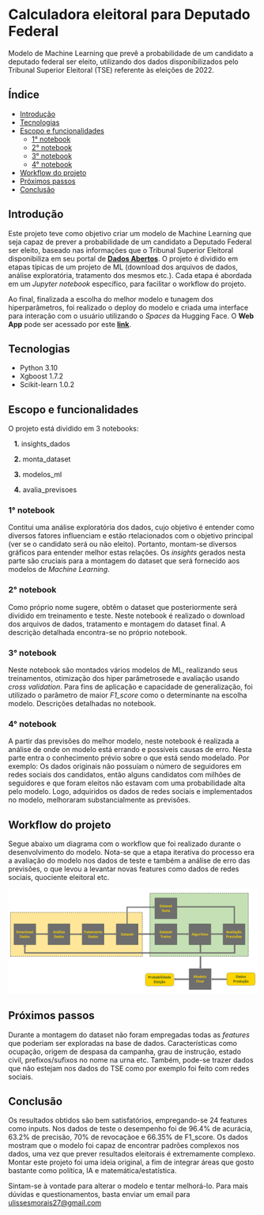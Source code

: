 # Calculadora eleitoral para Deputado Federal

Modelo de Machine Learning que prevê a probabilidade de um candidato a deputado federal ser eleito, utilizando dos dados disponibilizados pelo Tribunal Superior Eleitoral (TSE) referente às eleições de 2022.


## Índice

* [Introdução](#Introdução)
* [Tecnologias](#Tecnologias)
* [Escopo e funcionalidades](#Escopo-e-funcionalidades)
    * [1° notebook](#1°-notebook)
    * [2° notebook](#2°-notebook)
    * [3° notebook](#3°-notebook)
    * [4° notebook](#4°-notebook)
* [Workflow do projeto](#Workflow-do-projeto)
* [Próximos passos](#Próximos-passos)
* [Conclusão](#Conclusão)


## Introdução

Este projeto teve como objetivo criar um modelo de Machine Learning que seja capaz de prever a probabilidade de um candidato a Deputado Federal ser eleito, baseado nas informações que o Tribunal Superior Eleitoral disponibiliza em seu portal de **[Dados Abertos](https://dadosabertos.tse.jus.br/)**. O projeto é dividido em etapas típicas de um projeto de ML (download dos arquivos de dados, análise exploratória, tratamento dos mesmos etc.). Cada etapa é abordada em um *Jupyter notebook* específico, para facilitar o workflow do projeto.

Ao final, finalizada a escolha do melhor modelo e tunagem dos hiperparâmetros, foi realizado o deploy do modelo e criada uma interface para interação com o usuário utilizando o *Spaces* da Hugging Face. O **Web App** pode ser acessado por este
**[link](https://huggingface.co/spaces/UlissesMorais/depfed_previsao_eleicao)**.
 
 
## Tecnologias

* Python 3.10
* Xgboost 1.7.2
* Scikit-learn 1.0.2


## Escopo e funcionalidades

O projeto está dividido em 3 notebooks:

&nbsp;&nbsp;&nbsp;**1.** insights_dados

&nbsp;&nbsp;&nbsp;**2.**  monta_dataset

&nbsp;&nbsp;&nbsp;**3.**  modelos_ml

&nbsp;&nbsp;&nbsp;**4.** avalia_previsoes


### 1° notebook

Contitui uma análise exploratória dos dados, cujo objetivo é entender como diversos fatores influenciam e estão rtelacionados com o objetivo principal (ver se o candidato será ou não eleito). Portanto, montam-se diversos gráficos para entender melhor estas relações. Os *insights* gerados nesta parte são cruciais para a montagem do dataset que será fornecido aos modelos de *Machine Learning*.


### 2° notebook

Como próprio nome sugere, obtêm o dataset que posteriormente será dividido em treinamento e teste. Neste notebook é realizado o download dos arquivos de dados, tratamento e montagem do dataset final. A descrição detalhada encontra-se no próprio notebook.


### 3° notebook

Neste notebook são montados vários modelos de ML, realizando seus treinamentos, otimização dos hiper parâmetrosede e avaliação usando *cross validation*. Para fins de aplicação e capacidade de generalização, foi utilizado o parâmetro de maior *F1_score* como o determinante na escolha modelo. Descrições detalhadas no notebook.


### 4° notebook

A partir das previsões do melhor modelo, neste notebook é realizada a análise de onde on modelo está errando e possíveis causas de erro. Nesta parte entra o conhecimento prévio sobre o que está sendo modelado. Por exemplo: Os dados originais não possuíam o número de seguidores em redes sociais dos candidatos, então alguns candidatos com milhões de seguidores e que foram eleitos não estavam com uma probabilidade alta pelo modelo. Logo, adquiridos os dados de redes sociais e implementados no modelo, melhoraram substancialmente as previsões.


## Workflow do projeto

Segue abaixo um diagrama com o workflow que foi realizado durante o desenvolvimento do modelo. Nota-se que a etapa iterativa do processo era a avaliação do modelo nos dados de teste e também a análise de erro das previsões, o que levou a levantar novas features como dados de redes sociais, quociente eleitoral etc.

![This is an image](/media/workflow_projeto_ft.png)


## Próximos passos

Durante a montagem do dataset não foram empregadas todas as *features* que poderiam ser exploradas na base de dados. Características como ocupação, origem de despasa da campanha, grau de instrução, estado civil, prefixos/sufixos no nome na urna etc. Também, pode-se trazer dados que não estejam nos dados do TSE como por exemplo foi feito com redes sociais.


## Conclusão

Os resultados obtidos são bem satisfatórios, empregando-se 24 features como inputs. Nos dados de teste o desempenho foi de 96.4% de acurácia, 63.2% de precisão, 70% de revocaçãoe e 66.35% de F1_score. Os dados mostram que o modelo foi capaz de encontrar padrões complexos nos dados, uma vez que prever resultados eleitorais é extremamente complexo. Montar este projeto foi uma ideia original, a fim de integrar áreas que gosto bastante como política, IA e matemática/estatística.

Sintam-se à vontade para alterar o modelo e tentar melhorá-lo. Para mais dúvidas e questionamentos, basta enviar um email para ulissesmorais27@gmail.com
